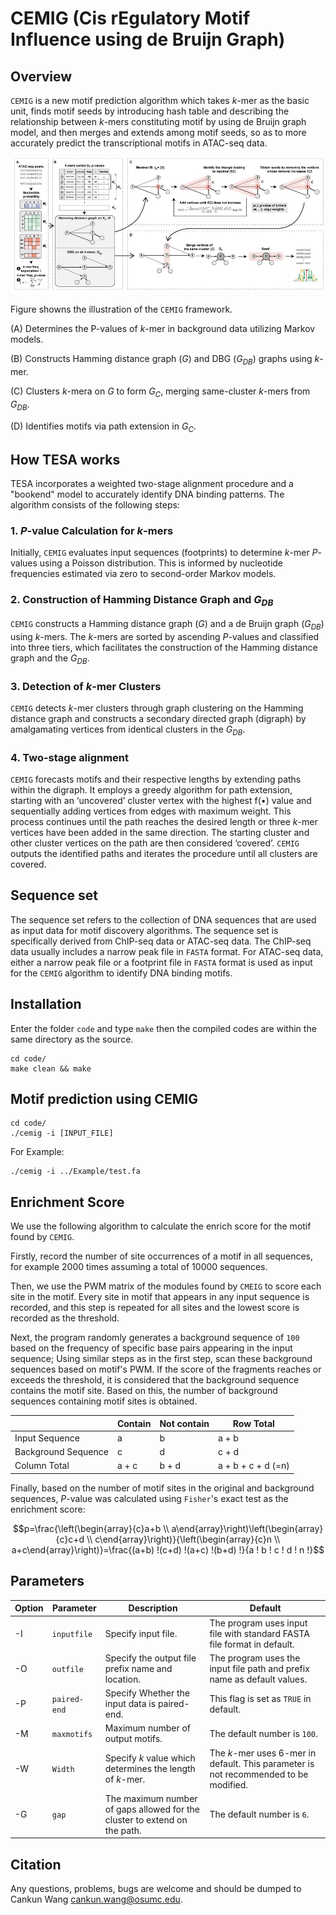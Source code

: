# CEMIG (Cis rEgulatory Motif Influence using de Bruijn Graph)

## Overview

`CEMIG` is a new motif prediction algorithm which takes *k*-mer as the basic unit, finds motif seeds by introducing hash table and describing the relationship between *k*-mers constituting motif by using de Bruijn graph model, and then merges and extends among motif seeds, so as to more accurately predict the transcriptional motifs in ATAC-seq data.

![image](overview.jpg)

Figure showns the illustration of the `CEMIG` framework. 

(A) Determines the P-values of *k*-mer in background data utilizing Markov models. 

(B) Constructs Hamming distance graph ($G$) and DBG ($G_{DB}$) graphs using *k*-mer.

(C) Clusters *k*-mera on $G$ to form $G_C$, merging same-cluster *k*-mers from $G_{DB}$.

(D) Identifies motifs via path extension in $G_C$.

## How TESA works

TESA incorporates a weighted two-stage alignment procedure and a "bookend" model to accurately identify DNA binding patterns. The algorithm consists of the following steps:

### 1. *P*-value Calculation for *k*-mers

Initially, `CEMIG` evaluates input sequences (footprints) to determine *k*-mer *P*-values using a Poisson distribution. This is informed by nucleotide frequencies estimated via zero to second-order Markov models.

### 2. Construction of Hamming Distance Graph and $G_{DB}$

`CEMIG` constructs a Hamming distance graph ($G$) and a de Bruijn graph ($G_{DB}$) using *k*-mers. The *k*-mers are sorted by ascending *P*-values and classified into three tiers, which facilitates the construction of the Hamming distance graph and the $G_{DB}$.

### 3. Detection of *k*-mer Clusters

`CEMIG` detects *k*-mer clusters through graph clustering on the Hamming distance graph and constructs a secondary directed graph (digraph) by amalgamating vertices from identical clusters in the $G_{DB}$.

### 4. Two-stage alignment

`CEMIG` forecasts motifs and their respective lengths by extending paths within the digraph. It employs a greedy algorithm for path extension, starting with an ‘uncovered’ cluster vertex with the highest f(•) value and sequentially adding vertices from edges with maximum weight. This process continues until the path reaches the desired length or three *k*-mer vertices have been added in the same direction. The starting cluster and other cluster vertices on the path are then considered ‘covered’. `CEMIG` outputs the identified paths and iterates the procedure until all clusters are covered.

## Sequence set

The sequence set refers to the collection of DNA sequences that are used as input data for motif discovery algorithms. The sequence set is specifically derived from ChIP-seq data or ATAC-seq data. The ChIP-seq data usually includes a narrow peak file in `FASTA` format. For ATAC-seq data, either a narrow peak file or a footprint file in `FASTA` format is used as input for the `CEMIG` algorithm to identify DNA binding motifs.

## Installation

Enter the folder `code` and type `make` then the compiled codes are within the same directory as the source.

```
cd code/
make clean && make
```

## Motif prediction using CEMIG

```
cd code/
./cemig -i [INPUT_FILE]
```

For Example:

```
./cemig -i ../Example/test.fa
```

## Enrichment Score

We use the following algorithm to calculate the enrich score for the motif found by `CEMIG`.

Firstly, record the number of site occurrences of a motif in all sequences, for example 2000 times assuming a total of 10000 sequences.

Then, we use the PWM matrix of the modules found by `CMEIG` to score each site in the motif. Every site in motif that appears in any input sequence is recorded, and this step is repeated for all sites and the lowest score is recorded as the threshold.

Next, the program randomly generates a background sequence of `100` based on the frequency of specific base pairs appearing in the input sequence; Using similar steps as in the first step, scan these background sequences based on motif's PWM. If the score of the fragments reaches or exceeds the threshold, it is considered that the background sequence contains the motif site. Based on this, the number of background sequences containing motif sites is obtained.

|   | Contain | Not contain | Row Total |
| ------------- | ------------- | ------------- | ------------- |
| Input Sequence  | a | b | a + b |
| Background Sequence  | c | d | c + d |
| Column Total  | a + c | b + d | a + b + c + d (=n) |

Finally, based on the number of motif sites in the original and background sequences, *P*-value was calculated using `Fisher`'s exact test as the enrichment score:

$$p=\frac{\left(\begin{array}{c}a+b \\ a\end{array}\right)\left(\begin{array}{c}c+d \\ c\end{array}\right)}{\left(\begin{array}{c}n \\ a+c\end{array}\right)}=\frac{(a+b) !(c+d) !(a+c) !(b+d) !}{a ! b ! c ! d ! n !}$$

## Parameters

| Option  | Parameter | Description | Default |
| ------------- | ------------- | ------------- | ------------- |
| -I  | `inputfile` | Specify input file. | The program uses input file with standard FASTA file format in default.|
| -O  | `outfile` | Specify the output file prefix name and location. | The program uses the input file path and prefix name as default values. |
| -P  | `paired-end` | Specify Whether the input data is paired-end. | This flag is set as `TRUE` in default. |
| -M | `maxmotifs` | Maximum number of output motifs. | The default number is `100`. |  
| -W | `Width` | Specify *k* value which determines the length of *k*-mer.  | The *k*-mer uses 6-mer in default. This parameter is not recommended to be modified. |
| -G | `gap` | The maximum number of gaps allowed for the cluster to extend on the path. | The default number is `6`. |  

## Citation
Any questions, problems, bugs are welcome and should be dumped to
Cankun Wang <cankun.wang@osumc.edu>.
